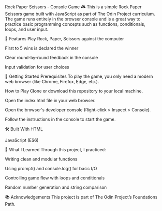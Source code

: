Rock Paper Scissors - Console Game 🎮
This is a simple Rock Paper Scissors game built with JavaScript as part of The Odin Project curriculum. The game runs entirely in the browser console and is a great way to practice basic programming concepts such as functions, conditionals, loops, and user input.

📌 Features
Play Rock, Paper, Scissors against the computer

First to 5 wins is declared the winner

Clear round-by-round feedback in the console

Input validation for user choices

🚀 Getting Started
Prerequisites
To play the game, you only need a modern web browser (like Chrome, Firefox, Edge, etc.).

How to Play
Clone or download this repository to your local machine.

Open the index.html file in your web browser.

Open the browser's developer console (Right-click > Inspect > Console).

Follow the instructions in the console to start the game.

🛠️ Built With
HTML

JavaScript (ES6)

🎯 What I Learned
Through this project, I practiced:

Writing clean and modular functions

Using prompt() and console.log() for basic I/O

Controlling game flow with loops and conditionals

Random number generation and string comparison

📚 Acknowledgements
This project is part of The Odin Project’s Foundations Path.

